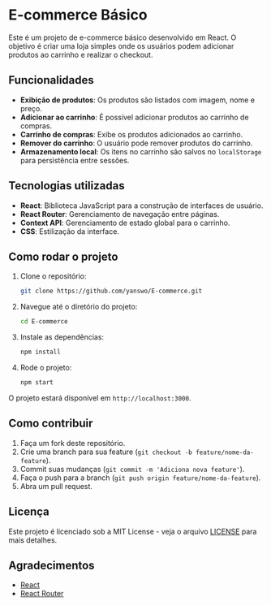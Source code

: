 # E-commerce Básico

Este é um projeto de e-commerce básico desenvolvido em React. O objetivo é criar uma loja simples onde os usuários podem adicionar produtos ao carrinho e realizar o checkout.

## Funcionalidades

- **Exibição de produtos**: Os produtos são listados com imagem, nome e preço.
- **Adicionar ao carrinho**: É possível adicionar produtos ao carrinho de compras.
- **Carrinho de compras**: Exibe os produtos adicionados ao carrinho.
- **Remover do carrinho**: O usuário pode remover produtos do carrinho.
- **Armazenamento local**: Os itens no carrinho são salvos no `localStorage` para persistência entre sessões.

## Tecnologias utilizadas

- **React**: Biblioteca JavaScript para a construção de interfaces de usuário.
- **React Router**: Gerenciamento de navegação entre páginas.
- **Context API**: Gerenciamento de estado global para o carrinho.
- **CSS**: Estilização da interface.

## Como rodar o projeto

1. Clone o repositório:
    ```bash
    git clone https://github.com/yanswo/E-commerce.git
    ```

2. Navegue até o diretório do projeto:
    ```bash
    cd E-commerce
    ```

3. Instale as dependências:
    ```bash
    npm install
    ```

4. Rode o projeto:
    ```bash
    npm start
    ```

O projeto estará disponível em `http://localhost:3000`.

## Como contribuir

1. Faça um fork deste repositório.
2. Crie uma branch para sua feature (`git checkout -b feature/nome-da-feature`).
3. Commit suas mudanças (`git commit -m 'Adiciona nova feature'`).
4. Faça o push para a branch (`git push origin feature/nome-da-feature`).
5. Abra um pull request.

## Licença

Este projeto é licenciado sob a MIT License - veja o arquivo [LICENSE](LICENSE) para mais detalhes.

## Agradecimentos

- [React](https://reactjs.org/)
- [React Router](https://reactrouter.com/)
